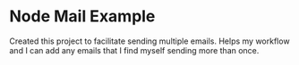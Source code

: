 # Node Mail Example

Created this project to facilitate sending multiple emails.
Helps my workflow and I can add any emails that I find myself sending more than once.